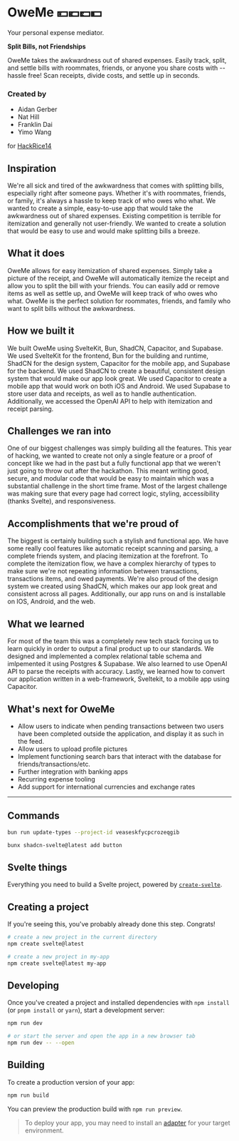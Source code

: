 # OweMe 💴💶💷💵
Your personal expense mediator.

**Split Bills, not Friendships**

OweMe takes the awkwardness out of shared expenses. Easily track, split, and settle bills with roommates, friends, or anyone you share costs with -- hassle free! Scan receipts, divide costs, and settle up in seconds.

### Created by 
- Aidan Gerber
- Nat Hill 
- Franklin Dai
- Yimo Wang

for [HackRice14](https://hackrice14.devpost.com/)

## Inspiration

We're all sick and tired of the awkwardness that comes with splitting bills, especially right after someone pays. Whether it's with roommates, friends, or family, it's always a hassle to keep track of who owes who what. We wanted to create a simple, easy-to-use app that would take the awkwardness out of shared expenses. Existing competition is terrible for itemization and generally not user-friendly. We wanted to create a solution that would be easy to use and would make splitting bills a breeze.

## What it does
OweMe allows for easy itemization of shared expenses. Simply take a picture of the receipt, and OweMe will automatically itemize the receipt and allow you to split the bill with your friends. You can easily add or remove items as well as settle up, and OweMe will keep track of who owes who what. OweMe is the perfect solution for roommates, friends, and family who want to split bills without the awkwardness.

## How we built it
We built OweMe using SvelteKit, Bun, ShadCN, Capacitor, and Supabase. We used SvelteKit for the frontend, Bun for the building and runtime, ShadCN for the design system, Capacitor for the mobile app, and Supabase for the backend. We used ShadCN to create a beautiful, consistent design system that would make our app look great. We used Capacitor to create a mobile app that would work on both iOS and Android. We used Supabase to store user data and receipts, as well as to handle authentication. Additionally, we accessed the OpenAI API to help with itemization and receipt parsing.

## Challenges we ran into
One of our biggest challenges was simply building all the features. This year of hacking, we wanted to create not only a single feature or a proof of concept like we had in the past but a fully functional app that we weren't just going to throw out after the hackathon. This meant writing good, secure, and modular code that would be easy to maintain which was a substantial challenge in the short time frame. Most of the largest challenge was making sure that every page had correct logic, styling, accessibility (thanks Svelte), and responsiveness.

## Accomplishments that we're proud of
The biggest is certainly building such a stylish and functional app. We have some really cool features like automatic receipt scanning and parsing, a complete friends system, and placing itemization at the forefront. To complete the itemization flow, we have a complex hierarchy of types to make sure we're not repeating information between transactions, transactions items, and owed payments. 
We're also proud of the design system we created using ShadCN, which makes our app look great and consistent across all pages. 
Additionally, our app runs on and is installable on IOS, Android, and the web.

## What we learned
For most of the team this was a completely new tech stack forcing us to learn quickly in order to output a final product up to our standards. We designed and implemented a complex relational table schema and imlpemented it using Postgres & Supabase. We also learned to use OpenAI API to parse the receipts with accuracy. Lastly, we learned how to convert our application written in a web-framework, Sveltekit, to a mobile app using Capacitor.

## What's next for OweMe
 - Allow users to indicate when pending transactions between two users have been completed outside the application, and display it as such in the feed.
 - Allow users to upload profile pictures
 - Implement functioning search bars that interact with the database for friends/transactions/etc.
 - Further integration with banking apps
 - Recurring expense tooling
 - Add support for international currencies and exchange rates

---

## Commands
```bash
bun run update-types --project-id veaseskfycpcrozeqgib
```
```bash
bunx shadcn-svelte@latest add button
```


## Svelte things
Everything you need to build a Svelte project, powered by [`create-svelte`](https://github.com/sveltejs/kit/tree/main/packages/create-svelte).

## Creating a project

If you're seeing this, you've probably already done this step. Congrats!

```bash
# create a new project in the current directory
npm create svelte@latest

# create a new project in my-app
npm create svelte@latest my-app
```

## Developing

Once you've created a project and installed dependencies with `npm install` (or `pnpm install` or `yarn`), start a development server:

```bash
npm run dev

# or start the server and open the app in a new browser tab
npm run dev -- --open
```

## Building

To create a production version of your app:

```bash
npm run build
```

You can preview the production build with `npm run preview`.

> To deploy your app, you may need to install an [adapter](https://kit.svelte.dev/docs/adapters) for your target environment.
